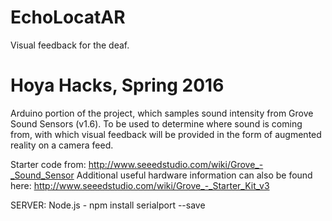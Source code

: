 # EchoLocatAR
Visual feedback for the deaf.

# Hoya Hacks, Spring 2016

Arduino portion of the project, which samples sound intensity from Grove Sound Sensors (v1.6). To be used to determine where sound is coming from, with which visual feedback will be provided in the form of augmented reality on a camera feed.

Starter code from:
	http://www.seeedstudio.com/wiki/Grove_-_Sound_Sensor
Additional useful hardware information can also be found here:
	http://www.seeedstudio.com/wiki/Grove_-_Starter_Kit_v3

SERVER: Node.js
	- npm install serialport --save
